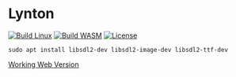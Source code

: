 # Lynton

[![Build Linux](https://github.com/christopher-besch/lynton/workflows/Build%20Linux/badge.svg)](https://github.com/christopher-besch/lynton/actions/workflows/build_linux.yml)
[![Build WASM](https://github.com/christopher-besch/lynton/workflows/Build%20WASM/badge.svg)](https://github.com/christopher-besch/lynton/actions/workflows/build_wasm.yml)
[![License](https://img.shields.io/badge/license-MIT-yellow)](https://github.com/christopher-besch/lynton/blob/main/LICENSE)

`sudo apt install libsdl2-dev libsdl2-image-dev libsdl2-ttf-dev`

[Working Web Version](https://christopher-besch.github.io/lynton/sandbox/sandbox.html)
